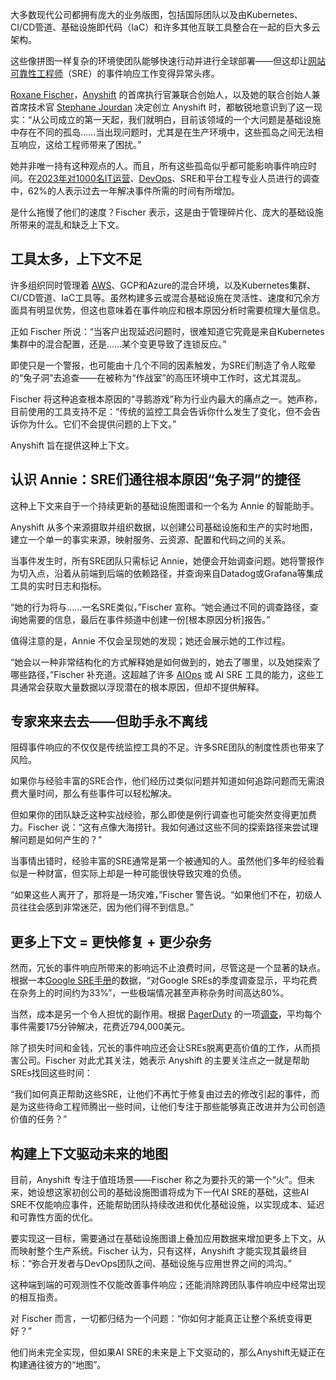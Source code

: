 大多数现代公司都拥有庞大的业务版图，包括国际团队以及由Kubernetes、CI/CD管道、基础设施即代码（IaC）和许多其他互联工具整合在一起的巨大多云架构。

这些像拼图一样复杂的环境使团队能够快速行动并进行全球部署——但这却让[网站可靠性工程师](https://thenewstack.io/practical-guidance-for-first-time-site-reliability-engineers/)（SRE）的事件响应工作变得异常头疼。

[Roxane Fischer](https://www.linkedin.com/in/roxane-fischer-92a52414b/)，[Anyshift](https://www.anyshift.io/sre-experts) 的首席执行官兼联合创始人，以及她的联合创始人兼首席技术官 [Stephane Jourdan](https://www.linkedin.com/in/stephanejourdan/) 决定创立 Anyshift 时，都敏锐地意识到了这一现实：“从公司成立的第一天起，我们就明白，目前该领域的一个大问题是基础设施中存在不同的孤岛……当出现问题时，尤其是在生产环境中，这些孤岛之间无法相互响应，这给工程师带来了困扰。”

她并非唯一持有这种观点的人。而且，所有这些孤岛似乎都可能影响事件响应时间。在[2023年对1000名IT运营](https://devops.com/it-service-incidents-are-becoming-more-frequent-survey-says/?utm_source=chatgpt.com)、[DevOps](https://thenewstack.io/multipass-fast-scriptable-ubuntu-vms-for-modern-devops/)、SRE和平台工程专业人员进行的调查中，62%的人表示过去一年解决事件所需的时间有所增加。

是什么拖慢了他们的速度？Fischer 表示，这是由于管理碎片化、庞大的基础设施所带来的混乱和缺乏上下文。

## 工具太多，上下文不足

许多组织同时管理着 [AWS](https://aws.amazon.com/?utm_content=inline+mention)、GCP和Azure的混合环境，以及Kubernetes集群、CI/CD管道、IaC工具等。虽然构建多云或混合基础设施在灵活性、速度和冗余方面具有明显优势，但这也意味着在事件响应和根本原因分析时需要梳理大量信息。

正如 Fischer 所说：“当客户出现延迟问题时，很难知道它究竟是来自Kubernetes集群中的混合配置，还是……某个变更导致了连锁反应。”

即使只是一个警报，也可能由十几个不同的因素触发，为SRE们制造了令人眩晕的“兔子洞”去追查——在被称为“作战室”的高压环境中工作时，这尤其混乱。

Fischer 将这种追查根本原因的“寻鹅游戏”称为行业内最大的痛点之一。她声称，目前使用的工具支持不足：“传统的监控工具会告诉你什么发生了变化，但不会告诉你为什么。它们不会提供问题的上下文。”

Anyshift 旨在提供这种上下文。

## 认识 Annie：SRE们通往根本原因“兔子洞”的捷径

这种上下文来自于一个持续更新的基础设施图谱和一个名为 Annie 的智能助手。

Anyshift 从多个来源摄取并组织数据，以创建公司基础设施和生产的实时地图，建立一个单一的事实来源，映射服务、云资源、配置和代码之间的关系。

当事件发生时，所有SRE团队只需标记 Annie，她便会开始调查问题。她将警报作为切入点，沿着从前端到后端的依赖路径，并查询来自Datadog或Grafana等集成工具的实时日志和指标。

“她的行为将与……一名SRE类似，”Fischer 宣称。“她会通过不同的调查路径，查询她需要的信息，最后在事件频道中创建一份[根本原因分析]报告。”

值得注意的是，Annie 不仅会呈现她的发现；她还会展示她的工作过程。

“她会以一种非常结构化的方式解释她是如何做到的，她去了哪里，以及她探索了哪些路径，”Fischer 补充道。这超越了许多 [AIOps](https://thenewstack.io/sre-report-retrospectives-have-aiops-predictions-held-up/) 或 AI SRE 工具的能力，这些工具通常会获取大量数据以浮现潜在的根本原因，但却不提供解释。

## 专家来来去去——但助手永不离线

阻碍事件响应的不仅仅是传统监控工具的不足。许多SRE团队的制度性质也带来了风险。

如果你与经验丰富的SRE合作，他们经历过类似问题并知道如何追踪问题而无需浪费大量时间，那么有些事件可以轻松解决。

但如果你的团队缺乏这种实战经验，那么即使是例行调查也可能突然变得更加费力。Fischer 说：“这有点像大海捞针。我如何通过这些不同的探索路径来尝试理解问题是如何产生的？”

当事情出错时，经验丰富的SRE通常是第一个被通知的人。虽然他们多年的经验看似是一种财富，但实际上却是一种可能很快导致灾难的负债。

“如果这些人离开了，那将是一场灾难，”Fischer 警告说。“如果他们不在，初级人员往往会感到非常迷茫，因为他们得不到信息。”

## 更多上下文 = 更快修复 + 更少杂务

然而，冗长的事件响应所带来的影响远不止浪费时间，尽管这是一个显著的缺点。根据一本[Google SRE手册](https://sre.google/sre-book/eliminating-toil/#:~:text=Quarterly%20surveys%20of%20Google's%20SREs,to%20find%20satisfying%20engineering%20projects.)的数据，“对Google SREs的季度调查显示，平均花费在杂务上的时间约为33%”，一些极端情况甚至声称杂务时间高达80%。

当然，成本是另一个令人担忧的副作用。根据 [PagerDuty](https://www.pagerduty.com/?utm_content=inline+mention) 的一项[调查](https://www.pagerduty.com/newsroom/study-cost-of-incidents/?utm_source=chatgpt.com)，平均每个事件需要175分钟解决，花费近794,000美元。

除了损失时间和金钱，冗长的事件响应还会让SREs脱离更高价值的工作，从而损害公司。Fischer 对此尤其关注，她表示 Anyshift 的主要关注点之一就是帮助SREs找回这些时间：

“我们如何真正帮助这些SRE，让他们不再忙于修复由过去的修改引起的事件，而是为这些待命工程师腾出一些时间，让他们专注于那些能够真正改进并为公司创造价值的任务？”

## 构建上下文驱动未来的地图

目前，Anyshift 专注于值班场景——Fischer 称之为要扑灭的第一个“火”。但未来，她设想这家初创公司的基础设施图谱将成为下一代AI SRE的基础，这些AI SRE不仅能响应事件，还能帮助团队持续改进和优化基础设施，以实现成本、延迟和可靠性方面的优化。

要实现这一目标，需要通过在基础设施图谱上叠加应用数据来增加更多上下文，从而映射整个生产系统。Fischer 认为，只有这样，Anyshift 才能实现其最终目标：“弥合开发者与DevOps团队之间、基础设施与应用世界之间的鸿沟。”

这种端到端的可观测性不仅能改善事件响应；还能消除跨团队事件响应中经常出现的相互指责。

对 Fischer 而言，一切都归结为一个问题：“你如何才能真正让整个系统变得更好？”

他们尚未完全实现，但如果AI SRE的未来是上下文驱动的，那么Anyshift无疑正在构建通往彼方的“地图”。